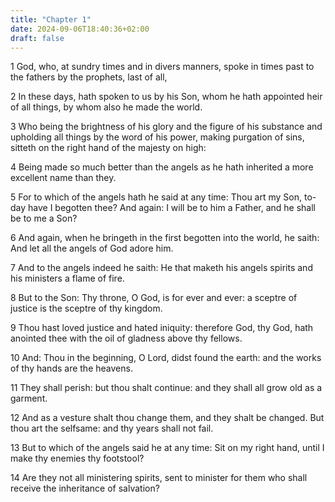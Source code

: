 ```yaml
---
title: "Chapter 1"
date: 2024-09-06T18:40:36+02:00
draft: false
---
```




1 God, who, at sundry times and in divers manners, spoke in times past to the fathers by the prophets, last of all,

2 In these days, hath spoken to us by his Son, whom he hath appointed heir of all things, by whom also he made the world.

3 Who being the brightness of his glory and the figure of his substance and upholding all things by the word of his power, making purgation of sins, sitteth on the right hand of the majesty on high:

4 Being made so much better than the angels as he hath inherited a more excellent name than they.

5 For to which of the angels hath he said at any time: Thou art my Son, to-day have I begotten thee? And again: I will be to him a Father, and he shall be to me a Son?

6 And again, when he bringeth in the first begotten into the world, he saith: And let all the angels of God adore him.

7 And to the angels indeed he saith: He that maketh his angels spirits and his ministers a flame of fire.

8 But to the Son: Thy throne, O God, is for ever and ever: a sceptre of justice is the sceptre of thy kingdom.

9 Thou hast loved justice and hated iniquity: therefore God, thy God, hath anointed thee with the oil of gladness above thy fellows.

10 And: Thou in the beginning, O Lord, didst found the earth: and the works of thy hands are the heavens.

11 They shall perish: but thou shalt continue: and they shall all grow old as a garment.

12 And as a vesture shalt thou change them, and they shalt be changed. But thou art the selfsame: and thy years shall not fail.

13 But to which of the angels said he at any time: Sit on my right hand, until I make thy enemies thy footstool?

14 Are they not all ministering spirits, sent to minister for them who shall receive the inheritance of salvation?

